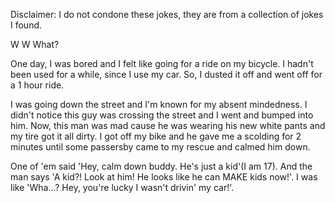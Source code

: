 Disclaimer: I do not condone these jokes, they are from a collection of jokes I found.

W W What?

One day, I was bored and I felt like going for a ride on my bicycle. I hadn't been used for a while, since I use my car. So, I dusted it off and went off for a 1 hour ride. 

I was going down the street and I'm known for my absent mindedness. I didn't notice this guy was crossing the street and I went and bumped into him. Now, this man was mad cause he was wearing his new white pants and my tire got it all dirty. I got off my bike and he gave me a scolding for 2 minutes until some passersby came to my rescue and calmed him down. 

One of 'em said 'Hey, calm down buddy. He's just a kid'(I am 17).
And the man says 'A kid?! Look at him! He looks like he can MAKE kids now!'. I was like 'Wha...? Hey, you're lucky I wasn't drivin' my car!'.

